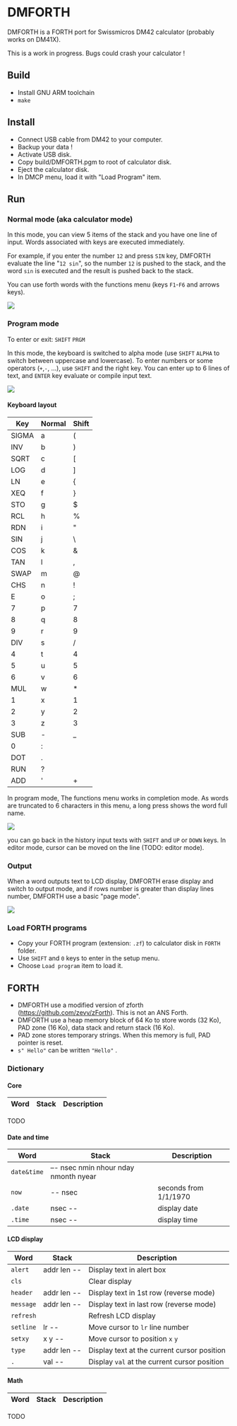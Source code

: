 # DMFORTH
DMFORTH is a FORTH port for Swissmicros DM42 calculator (probably works on DM41X). 

This is a work in progress. Bugs could crash your calculator !

## Build
- Install GNU ARM toolchain
- `make`

## Install
- Connect USB cable from DM42 to your computer.
- Backup your data !
- Activate USB disk.
- Copy build/DMFORTH.pgm to root of calculator disk.
- Eject the calculator disk.
- In DMCP menu, load it with "Load Program" item.

## Run
### Normal mode (aka calculator mode)
In this mode, you can view 5 items of the stack and you have one line of input. Words associated with keys are executed immediately. 

For example, if you enter the number `12` and press `SIN` key, DMFORTH evaluate the line "`12 sin`", so the number `12` is pushed to the stack, and the word `sin` is executed and the result is pushed back to the stack.

You can use forth words with the functions menu (keys `F1`-`F6` and arrows keys).

![](docs/calc.bmp)


### Program mode
To enter or exit: `SHIFT` `PRGM`

In this mode, the keyboard is switched to alpha mode (use `SHIFT` `ALPHA` to switch between uppercase and lowercase). To enter numbers or some operators (`+`,`-`, ...), use `SHIFT` and the right key. You can enter up to 6 lines of text, and `ENTER` key evaluate or compile input text.

![](docs/prgm.bmp)


#### Keyboard layout
Key      | Normal   | Shift
---------|----------|---------
 SIGMA   | a        | (
 INV | b | )
 SQRT | c | [
 LOG | d | ]
 LN | e | {
 XEQ | f | }
 STO | g | $
 RCL | h | %
 RDN | i | "
 SIN | j | \
 COS | k | &
 TAN | l | ,
 SWAP | m | @
 CHS | n | !
 E | o | ;
 7 | p | 7
 8 | q | 8
 9 | r | 9
 DIV | s | /
 4 | t | 4
 5 | u | 5
 6 | v | 6
 MUL | w | *
 1 | x | 1
 2 | y | 2
 3 | z | 3
 SUB | - | _
 0 | : | 
 DOT | . | 
 RUN | ?  |
 ADD | ' | +


In program mode, The functions menu works in completion mode. As words are truncated to 6 characters in this menu, a long press shows the word full name.

![](docs/completion.bmp)

you can go back in the history input texts with `SHIFT` and `UP`  or `DOWN` keys. In editor mode, cursor can be moved on the line (TODO: editor mode).



### Output
When a word outputs text to LCD display, DMFORTH erase display and switch to output mode, and if rows number is greater than display lines number, DMFORTH use a basic "page mode". 

![](docs/output.bmp)


### Load FORTH programs
- Copy your FORTH program (extension: `.zf`) to calculator disk in `FORTH` folder.
- Use `SHIFT` and `0` keys to enter in the setup menu.
- Choose `Load program` item to load it.


## FORTH
- DMFORTH use a modified version of zforth (https://github.com/zevv/zForth). This is not an ANS Forth.
- DMFORTH use a heap memory block of 64 Ko to store words (32 Ko), PAD zone (16 Ko), data stack and return stack (16 Ko).
- PAD zone stores temporary strings. When this memory is full, PAD pointer is reset.
- `s" Hello"` can be written `"Hello"` .

### Dictionary

#### Core

Word       | Stack                 | Description
-----------|-----------------------|---------

TODO

#### Date and time

Word       | Stack                                | Description
-----------|--------------------------------------|---------
`date&time`| –- nsec nmin nhour nday nmonth nyear | 
`now`      | -- nsec                              | seconds from 1/1/1970
`.date`    | nsec --                              | display date
`.time`    | nsec --                              | display time

#### LCD display

Word       | Stack                 | Description
-----------|-----------------------|---------
`alert `   |  addr len --          | Display text in alert box
`cls`      |                       | Clear display
`header`   |  addr len --          | Display text in 1st row (reverse mode)
`message`  |  addr len --          | Display text in last row (reverse mode)
`refresh`  |                       | Refresh LCD display
`setline`  | lr --                 | Move cursor to `lr` line number
`setxy`    | x y --                | Move cursor to position `x` `y` 
`type`     | addr len --           | Display text at the current cursor position
`.`        | val --                | Display `val` at the current cursor position

#### Math

Word       | Stack                 | Description
-----------|-----------------------|---------

TODO

